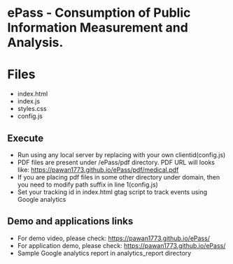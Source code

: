 # ePass - Consumption of Public Information Measurement and Analysis.

# Files

* index.html
* index.js
* styles.css
* config.js

## Execute

* Run using any local server by replacing with your own clientid(config.js)
* PDF files are present under /ePass/pdf directory. PDF URL will looks like: https://pawan1773.github.io/ePass/pdf/medical.pdf
* If you are placing pdf files in some other directory under domain, then you need to modify path suffix in line 1(config.js)
* Set your tracking id in index.html gtag script to track events using Google analytics

## Demo and applications links

* For demo video, please check: https://pawan1773.github.io/ePass/
* For application demo, please check: https://pawan1773.github.io/ePass/
* Sample Google analytics report in analytics_report directory
